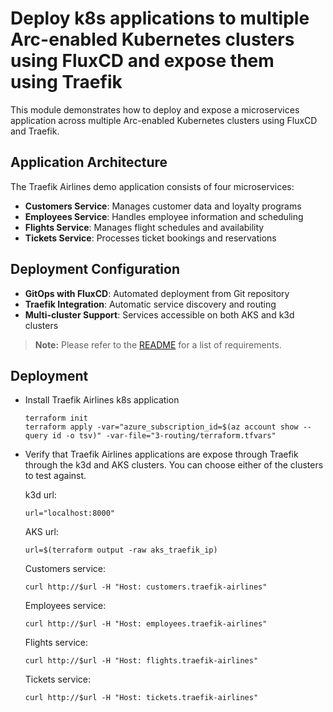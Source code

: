 # Deploy k8s applications to multiple Arc-enabled Kubernetes clusters using FluxCD and expose them using Traefik

This module demonstrates how to deploy and expose a microservices application across multiple Arc-enabled Kubernetes clusters using FluxCD and Traefik.

## Application Architecture

The Traefik Airlines demo application consists of four microservices:

- **Customers Service**: Manages customer data and loyalty programs
- **Employees Service**: Handles employee information and scheduling
- **Flights Service**: Manages flight schedules and availability
- **Tickets Service**: Processes ticket bookings and reservations

## Deployment Configuration

- **GitOps with FluxCD**: Automated deployment from Git repository
- **Traefik Integration**: Automatic service discovery and routing
- **Multi-cluster Support**: Services accessible on both AKS and k3d clusters

> **Note:** Please refer to the [README](../README.md) for a list of requirements.

## Deployment
* Install Traefik Airlines k8s application
  ```shell
  terraform init
  terraform apply -var="azure_subscription_id=$(az account show --query id -o tsv)" -var-file="3-routing/terraform.tfvars"
  ```

* Verify that Traefik Airlines applications are expose through Traefik through the k3d and AKS clusters. You can choose either of the clusters to test against.

  k3d url:
  ```shell
  url="localhost:8000"
  ```

  AKS url:
  ```shell
  url=$(terraform output -raw aks_traefik_ip)
  ```

  Customers service:
  ```shell
  curl http://$url -H "Host: customers.traefik-airlines"
  ```

  Employees service:
  ```shell
  curl http://$url -H "Host: employees.traefik-airlines"
  ```

  Flights service:
  ```shell
  curl http://$url -H "Host: flights.traefik-airlines"
  ```

  Tickets service:
  ```shell
  curl http://$url -H "Host: tickets.traefik-airlines"
  ```

